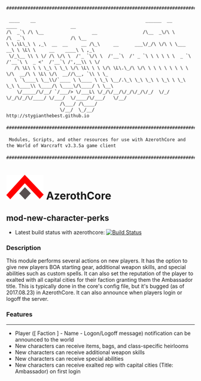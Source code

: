     #############################################################################################################
    
     ____    __                                         ______  __              ____                    __      
    /\  _`\ /\ \__                  __                 /\__  _\/\ \            /\  _`\                 /\ \__   
    \ \,\L\_\ \ ,_\  __  __     __ /\_\     __      ___\/_/\ \/\ \ \___      __\ \ \L\ \     __    ____\ \ ,_\  
     \/_\__ \\ \ \/ /\ \/\ \  /'_ `\/\ \  /'__`\  /' _ `\ \ \ \ \ \  _ `\  /'__`\ \  _ <'  /'__`\ /',__\\ \ \/  
       /\ \L\ \ \ \_\ \ \_\ \/\ \L\ \ \ \/\ \L\.\_/\ \/\ \ \ \ \ \ \ \ \ \/\  __/\ \ \L\ \/\  __//\__, `\\ \ \_ 
       \ `\____\ \__\\/`____ \ \____ \ \_\ \__/.\_\ \_\ \_\ \ \_\ \ \_\ \_\ \____\\ \____/\ \____\/\____/ \ \__\
        \/_____/\/__/ `/___/> \/___L\ \/_/\/__/\/_/\/_/\/_/  \/_/  \/_/\/_/\/____/ \/___/  \/____/\/___/   \/__/
                        /\___/ /\____/                                                                         
                        \/__/  \_/__/               http://stygianthebest.github.io                              
    
    #############################################################################################################
    
     Modules, Scripts, and other resources for use with AzerothCore and the World of Warcraft v3.3.5a game client
    
    #############################################################################################################
    
# ![logo](https://raw.githubusercontent.com/azerothcore/azerothcore.github.io/master/images/logo-github.png) AzerothCore
## mod-new-character-perks
- Latest build status with azerothcore: [![Build Status](https://github.com/azerothcore/mod-new-character-perks/workflows/core-build/badge.svg?branch=master&event=push)](https://github.com/azerothcore/mod-new-character-perks)

### Description

This module performs several actions on new players. It has the option to give new players BOA starting gear,
additional weapon skills, and special abilities such as custom spells. It can also set the reputation of the player
to exalted with all capital cities for their faction granting them the Ambassador title. This is typically done in
the core's config file, but it's bugged (as of 2017.08.23) in AzerothCore. It can also announce when players login
or logoff the server.

### Features ###
------------------------------------------------------------------------------------------------------------------
- Player ([ Faction ] - Name - Logon/Logoff message) notification can be announced to the world
- New characters can receive items, bags, and class-specific heirlooms
- New characters can receive additional weapon skills
- New characters can receive special abilities
- New characters can receive exalted rep with capital cities (Title: Ambassador) on first login
